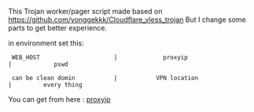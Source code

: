 This Trojan worker/pager script made based on https://github.com/yonggekkk/Cloudflare_vless_trojan 
But I change some parts to get better experience.

in environment set this:

     WEB_HOST                     |             proxyip                     |            pswd
     
     can be clean domin           |           VPN location                  |         every thing
 

You can get from here : <a href="https://www.nslookup.io/domains/cdn-all.xn--b6gac.eu.org/dns-records/#cloudflare">proxyip</a>
